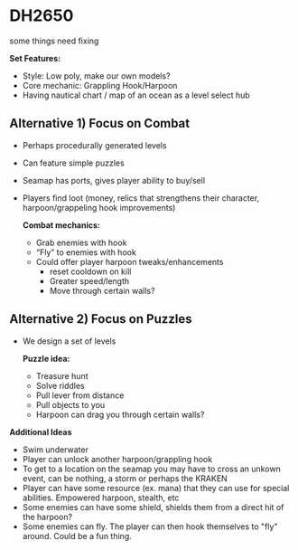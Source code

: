 # DH2650

some things need fixing

**Set Features:**

- Style: Low poly, make our own models?
- Core mechanic: Grappling Hook/Harpoon
- Having nautical chart / map of an ocean as a level select hub

## Alternative 1) Focus on Combat

- Perhaps procedurally generated levels
- Can feature simple puzzles
- Seamap has ports, gives player ability to buy/sell
- Players find loot (money, relics that strengthens their character, harpoon/grappeling hook improvements)

	**Combat mechanics:**

	- Grab enemies with hook
	- “Fly” to enemies with hook
	- Could offer player harpoon tweaks/enhancements
		- reset cooldown on kill
		- Greater speed/length
		- Move through certain walls?

## Alternative 2) Focus on Puzzles

- We design a set of levels

	**Puzzle idea:**
	
	- Treasure hunt
	- Solve riddles
	- Pull lever from distance
	- Pull objects to you
	- Harpoon can drag you through certain walls?


**Additional Ideas**

- Swim underwater
- Player can unlock another harpoon/grappling hook
- To get to a location on the seamap you may have to cross an unkown event, can be nothing, a storm or perhaps the KRAKEN
- Player can have some resource (ex. mana) that they can use for special abilities. Empowered harpoon, stealth, etc
- Some enemies can have some shield, shields them from a direct hit of the harpoon?
- Some enemies can fly. The player can then hook themselves to "fly" around. Could be a fun thing.
